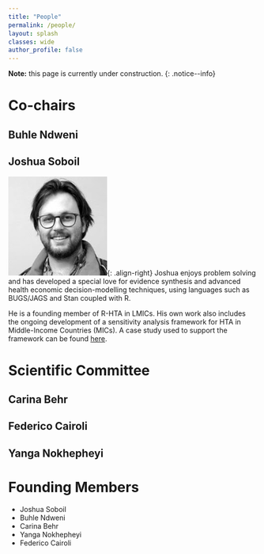 ```yaml
---
title: "People"
permalink: /people/
layout: splash
classes: wide
author_profile: false
---
```

**Note:** this page is currently under construction.
{: .notice--info}

# Co-chairs
## Buhle Ndweni
## Joshua Soboil
![image-right](/assets/images/jSoboil.jpeg){: .align-right} Joshua enjoys problem solving and has developed a special love for evidence synthesis and advanced health economic decision-modelling techniques, using languages such as BUGS/JAGS and Stan coupled with R.

He is a founding member of R-HTA in LMICs. His own work also includes the ongoing development of a sensitivity analysis framework for HTA in Middle-Income Countries (MICs). A case study used to support the framework can be found [here](https://github.com/jSoboil/Dissertation).

# Scientific Committee
## Carina Behr
## Federico Cairoli
## Yanga Nokhepheyi

# Founding Members
- Joshua Soboil
- Buhle Ndweni
- Carina Behr
- Yanga Nokhepheyi
- Federico Cairoli